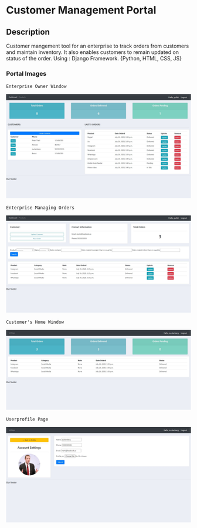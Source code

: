 # Customer Management Portal

## Description

Customer mangement tool for an enterprise to track orders from customers and maintain inventory. It also enables customers to remain updated on status of the order.               Using : Django Framework. {Python, HTML, CSS, JS}

### Portal Images

```
Enterprise Owner Window
```
![Image of Admin](https://github.com/PulkitChangoiwala/ProjectPhotos/blob/master/admin1.JPG)


```
Enterprise Managing Orders
```
![Image of Admin](https://github.com/PulkitChangoiwala/ProjectPhotos/blob/master/viewcustomer.JPG)


```
Customer's Home Window
```
![Image of customer](https://github.com/PulkitChangoiwala/ProjectPhotos/blob/master/userpage.JPG)


```
Userprofile Page
```
![Image of customer]( https://github.com/PulkitChangoiwala/ProjectPhotos/blob/master/userprofile.JPG)


